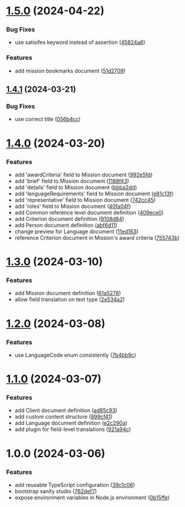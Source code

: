 # [1.5.0](https://github.com/aldra-consulting/sanity-studio-web/compare/1.4.1...1.5.0) (2024-04-22)


### Bug Fixes

* use satisifes keyword instead of assertion ([45824a8](https://github.com/aldra-consulting/sanity-studio-web/commit/45824a81f016cec0904b5d9d1085b4ca790881b9))


### Features

* add mission bookmarks document ([51d2709](https://github.com/aldra-consulting/sanity-studio-web/commit/51d270956d2eb613f17eab22525be5d42a7191e5))

## [1.4.1](https://github.com/aldra-consulting/sanity-studio-web/compare/1.4.0...1.4.1) (2024-03-21)


### Bug Fixes

* use correct title ([056b4cc](https://github.com/aldra-consulting/sanity-studio-web/commit/056b4cccd038120af5f73fe221fe372c3fc2bffc))

# [1.4.0](https://github.com/aldra-consulting/sanity-studio-web/compare/1.3.0...1.4.0) (2024-03-20)


### Features

* add 'awardCriteria' field to Mission document ([992e5fd](https://github.com/aldra-consulting/sanity-studio-web/commit/992e5fd1c7903e223fe8a30e310c6d20191bd65d))
* add 'brief' field to Mission document ([1188f43](https://github.com/aldra-consulting/sanity-studio-web/commit/1188f437c80ee0bc2711bdcea1c8d84a19789c5f))
* add 'details' field to Mission document ([bbba2dd](https://github.com/aldra-consulting/sanity-studio-web/commit/bbba2dde6edcda69b89a553569697debf0e4e481))
* add 'languageRequirements' field to Mission document ([e81c13f](https://github.com/aldra-consulting/sanity-studio-web/commit/e81c13ff9d11e4c8238b43010fd3490b84ecc0cc))
* add 'representative' field to Mission document ([742cc45](https://github.com/aldra-consulting/sanity-studio-web/commit/742cc45009574fb6ec90593a8510286c5a11a0b3))
* add 'roles' field to Mission document ([40fa04f](https://github.com/aldra-consulting/sanity-studio-web/commit/40fa04f4b080315eed8c6d63574c5d56a3cd53c5))
* add Common reference level document definition ([409ece0](https://github.com/aldra-consulting/sanity-studio-web/commit/409ece0fcbd8493ddd1c13d4bf116a9e473edff8))
* add Criterion document definition ([9108d84](https://github.com/aldra-consulting/sanity-studio-web/commit/9108d84537178b0d04bc6b02065f9ba36dce88a1))
* add Person document definition ([abf6d11](https://github.com/aldra-consulting/sanity-studio-web/commit/abf6d11563abf1937fab02ffec16117b3eae3f64))
* change preview for Language document ([11ed163](https://github.com/aldra-consulting/sanity-studio-web/commit/11ed163306ae0b3adb724fef67d4129ce143ca01))
* reference Criterion document in Mission's award criteria ([755743b](https://github.com/aldra-consulting/sanity-studio-web/commit/755743b7798a36d163900cb1f9c4ae37f983762f))

# [1.3.0](https://github.com/aldra-consulting/sanity-studio-web/compare/1.2.0...1.3.0) (2024-03-10)


### Features

* add Mission document definition ([61a5278](https://github.com/aldra-consulting/sanity-studio-web/commit/61a5278f5f983210bec5f3e133c45bdea645c8c8))
* allow field translation on text type ([2e534a2](https://github.com/aldra-consulting/sanity-studio-web/commit/2e534a29fb3acbf641babaaf7e3275dba6a4edfe))

# [1.2.0](https://github.com/aldra-consulting/sanity-studio-web/compare/1.1.0...1.2.0) (2024-03-08)


### Features

* use LanguageCode enum consistently ([7b4bb9c](https://github.com/aldra-consulting/sanity-studio-web/commit/7b4bb9ca897081ee9272d1c4671f68f7a57db555))

# [1.1.0](https://github.com/aldra-consulting/sanity-studio-web/compare/1.0.0...1.1.0) (2024-03-07)


### Features

* add Client document definition ([ad85c93](https://github.com/aldra-consulting/sanity-studio-web/commit/ad85c9358503e893a088c05201438a720aa217b2))
* add custom content structure ([899cf41](https://github.com/aldra-consulting/sanity-studio-web/commit/899cf4156adbb4770f93af5c31e51a93a9eb3b2e))
* add Language document definition ([e2c290a](https://github.com/aldra-consulting/sanity-studio-web/commit/e2c290a22695b2ede8b24480aa73dfe5dfae3d44))
* add plugin for field-level translations ([921a94c](https://github.com/aldra-consulting/sanity-studio-web/commit/921a94c593f586c70c481f3c7140bd0a6a0d6683))

# 1.0.0 (2024-03-06)


### Features

* add reusable TypeScript configuration ([39c1c06](https://github.com/aldra-consulting/sanity-studio-web/commit/39c1c066e75143501b5c6840ce002543337b1001))
* bootstrap sanity studio ([762def7](https://github.com/aldra-consulting/sanity-studio-web/commit/762def7537bad8b428653dcecfa1990f121448e1))
* expose environment variables in Node.js environment ([0b15ffe](https://github.com/aldra-consulting/sanity-studio-web/commit/0b15ffeffaebb2bd4498ddde289c108a19bac03c))
